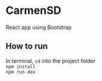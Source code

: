 # CarmenSD
React app using Bootstrap

## How to run 
In terminal, `cd` into the project folder  
`npm install`  
`npm run dev`   